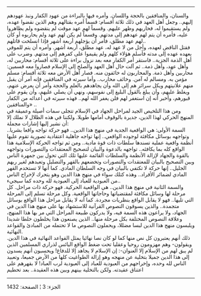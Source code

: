 ------------------------------------------------------------------------

والسنان، والمنافقين بالحجة واللسان. وأمره فيها بالبراءة من عهود الكفار
ونبذ عهودهم إليهم.. وجعل أهل العهد في ذلك ثلاثة أقسام: قسماً أمره بقتالهم
وهم الذين نقضوا عهده، ولم يستقيموا له، فحاربهم وظهر عليهم. وقسماً لهم عهد
موقت لم ينقضوه ولم يظاهروا عليه، فأمره أن يتم لهم عهدهم إلى مدتهم. وقسماً
لم يكن لهم عهد ولم يحاربوه أو كان لهم عهد مطلق، فأمر أن يؤجلهم أربعة
أشهر فإذا انسلخت قاتلهم..  
فقتل الناقض لعهده، وأجل من لا عهد له، عهد مطلق، أربعة أشهر. وأمره أن يتم
للموفي بعهده عهده إلى مدته فأسلم هؤلاء كلهم ولم يقيموا على كفرهم إلى
مدتهم. وضرب على أهل الذمة الجزية.. فاستقر أمر الكفار معه بعد نزول براءة
على ثلاثة أقسام: محاربين له، وأهل عهد، وأهل ذمة.. ثم آلت حال أهل العهد
والصلح إلى الإسلام فصاروا معه قسمين: محاربين وأهل ذمة. والمحاربون له
خائفون منه. فصار أهل الأرض معه ثلاثة أقسام: مسلم مؤمن به. ومسالم له آمن.
وخائف محارب.. وأما سيرته في المنافقين فإنه أمر أن يقبل منهم علانيتهم
ويكل سرائر هم إلى الله وأن يجاهدهم بالعلم والحجة وأمر أن يعرض عنهم،
ويغلظ عليهم، وأن يبلغ بالقول البليغ إلى نفوسهم، ونهي أن يصلي عليهم، وأن
يقوم على قبورهم، وأخبر أنه إن استغفر لهم فلن يغفر الله لهم.. فهذه سيرته
في أعدائه من الكفار والمنافقين» ..  
ومن هذا التلخيص الجيد لمراحل الجهاد في الإسلام تتجلى سمات أصيلة وعميقة
في المنهج الحركي لهذا الدين، جديرة بالوقوف أمامها طويلا. ولكننا في هذه
الظلال لا نملك إلا أن نشير إليها إشارات مجملة:  
السمة الأولى: هي الواقعية الجدية في منهج هذا الدين.. فهو حركة تواجه
واقعا بشريا.. وتواجهه بوسائل مكافئة لوجوده الواقعي.. إنها تواجه جاهلية
اعتقادية تصورية تقوم عليها أنظمة واقعية عملية تسندها سلطات ذات قوة
مادية.. ومن ثم تواجه الحركة الإسلامية هذا الواقع كله بما يكافئه.. تواجهه
بالدعوة والبيان لتصحيح المعتقدات والتصورات وتواجهه بالقوة والجهاد لإزالة
الأنظمة والسلطات القائمة عليها تلك التي تحول بين جمهرة الناس وبين
التصحيح بالبيان للمعتقدات والتصورات وتخضعهم بالقهر والتضليل وتعبدهم لغير
ربهم الجليل.. إنها حركة لا تكتفي بالبيان في وجه السلطان المادي. كما أنها
لا تستخدم القهر المادي لضمائر الأفراد.. وهذه كتلك سواء في منهج هذا الدين
وهو يتحرك لإخراج الناس من العبودية للعباد إلى العبودية لله وحده كما
سيجيء..  
والسمة الثانية في منهج هذا الدين.. هي الواقعية الحركية. فهو حركة ذات
مراحل. كل مرحلة لها وسائل مكافئة لمقتضياتها وحاجاتها الواقعية. وكل مرحلة
تسلم إلى المرحلة التي تليها.. فهو لا يقابل الواقع بنظريات مجردة. كما أنه
لا يقابل مراحل هذا الواقع بوسائل متجمدة.. والذين يسوقون النصوص القرآنية
للاستشهاد بها على منهج هذا الدين في الجهاد، ولا يراعون هذه السمة فيه،
ولا يدركون طبيعة المراحل التي مر بها هذا المنهج، وعلاقة النصوص المختلفة
بكل مرحلة منها.. الذين يصنعون هذا يخلطون خلطا شديدا ويلبسون منهج هذا
الدين لبسا مضللا، ويحملون النصوص ما لا تحتمله من المبادئ والقواعد
النهائية.  
ذلك أنهم يعتبرون كل نص منها كما لو كان نصا نهائيا يمثل القواعد النهائية
في هذا الدين. ويقولون- وهم مهزومون روحيا وعقليا تحت ضغط الواقع اليائس
لذراري المسلمين الذين لم يبق لهم من الإسلام إلا العنوان-: إن الإسلام لا
يجاهد إلا للدفاع! ويحسبون أنهم يسدون إلى هذا الدين جميلا بتخلية عن منهجه
وهو إزالة الطواغيت كلها من الأرض جميعا، وتعبيد الناس لله وحده، وإخراجهم
من العبودية للعباد إلى العبودية لرب العباد! لا بقهرهم على اعتناق عقيدته.
ولكن بالتخلية بينهم وبين هذه العقيدة.. بعد تحطيم

------------------------------------------------------------------------

الجزء: 3 ¦ الصفحة: 1432
